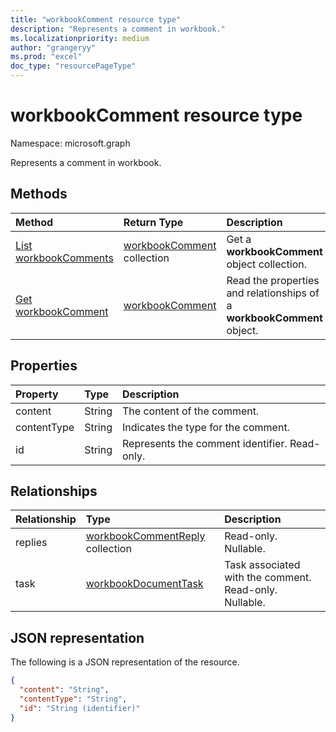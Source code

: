 ```yaml
---
title: "workbookComment resource type"
description: "Represents a comment in workbook."
ms.localizationpriority: medium
author: "grangeryy"
ms.prod: "excel"
doc_type: "resourcePageType"
---
```


# workbookComment resource type

Namespace: microsoft.graph

Represents a comment in workbook.

## Methods

| Method       | Return Type | Description |
|:-------------|:------------|:------------|
| [List workbookComments](../api/workbook-list-comments.md) | [workbookComment](workbookComment.md) collection | Get a **workbookComment** object collection. |
| [Get workbookComment](../api/workbookcomment-get.md) | [workbookComment](workbookcomment.md) | Read the properties and relationships of a **workbookComment** object. |


## Properties

| Property     | Type        | Description |
|:-------------|:------------|:------------|
|content|String|The content of the comment.|
|contentType|String|Indicates the type for the comment.|
|id|String| Represents the comment identifier. Read-only.|

## Relationships

| Relationship | Type        | Description |
|:-------------|:------------|:------------|
|replies|[workbookCommentReply](workbookcommentreply.md) collection| Read-only. Nullable.|
|task|[workbookDocumentTask](workbookdocumenttask.md)| Task associated with the comment. Read-only. Nullable.|

## JSON representation

The following is a JSON representation of the resource.

<!-- {
  "blockType": "resource",
  "optionalProperties": [

  ],
  "@odata.type": "microsoft.graph.workbookComment",
  "keyProperty": "id"
}-->

```json
{
  "content": "String",
  "contentType": "String",
  "id": "String (identifier)"
}
```

<!-- uuid: 16cd6b66-4b1a-43a1-adaf-3a886856ed98
2019-02-04 14:57:30 UTC -->
<!-- {
  "type": "#page.annotation",
  "description": "workbookComment resource",
  "keywords": "",
  "section": "documentation",
  "tocPath": ""
}-->


